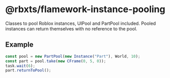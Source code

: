 # @rbxts/flamework-instance-pooling
Classes to pool Roblox instances, UIPool and PartPool included. Pooled instances can return themselves with no reference to the pool.

## Example
```ts
const pool = new PartPool(new Instance("Part"), World, 10);
const part = pool.take(new CFrame(0, 5, 0));
task.wait(6);
part.returnToPool();
```